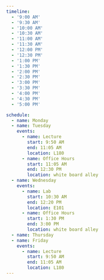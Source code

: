 ```yaml
---
timeline:
  - '9:00 AM'
  - '9:30 AM'
  - '10:00 AM'
  - '10:30 AM'
  - '11:00 AM'
  - '11:30 AM'
  - '12:00 PM'
  - '12:30 PM'
  - '1:00 PM'
  - '1:30 PM'
  - '2:00 PM'
  - '2:30 PM'
  - '3:00 PM'
  - '3:30 PM'
  - '4:00 PM'
  - '4:30 PM'
  - '5:00 PM'

schedule:
  - name: Monday
  - name: Tuesday
    events:
      - name: Lecture
        start: 9:50 AM
        end: 11:05 AM
        location: L180
      - name: Office Hours
        start: 11:05 AM
        end: 12:30 PM
        location: white board alley
  - name: Wednesday
    events:
      - name: Lab
        start: 10:30 AM
        end: 12:20 PM
        location: E101
      - name: Office Hours
        start: 1:30 PM
        end: 3:00 PM
        location: white board alley
  - name: Thursday
  - name: Friday
    events:
      - name: Lecture
        start: 9:50 AM
        end: 11:05 AM
        location: L180
---
```

